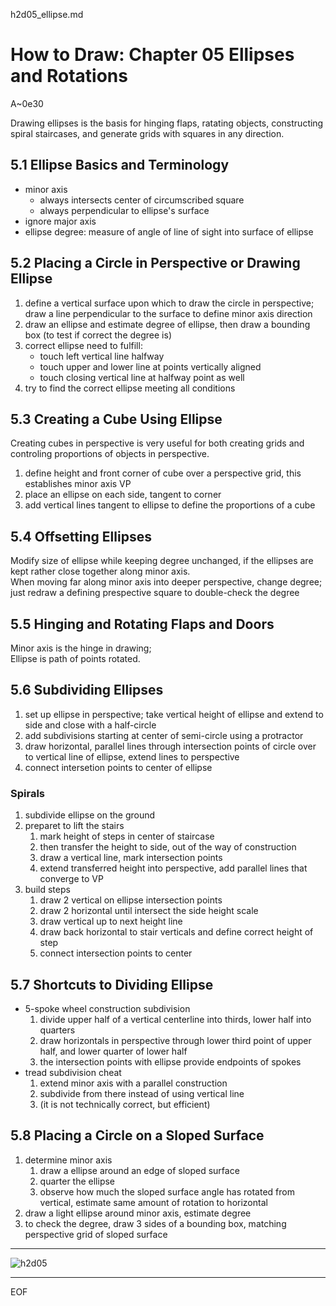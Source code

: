 h2d05_ellipse.md

How to Draw: Chapter 05 Ellipses and Rotations
================================================================================

A~0e30

Drawing ellipses is the basis for hinging flaps, ratating objects, constructing spiral staircases, and generate grids with squares in any direction.

5.1 Ellipse Basics and Terminology
--------------------------------------------------------------------------------

- minor axis
  - always intersects center of circumscribed square
  - always perpendicular to ellipse's surface
- ignore major axis
- ellipse degree: measure of angle of line of sight into surface of ellipse

5.2 Placing a Circle in Perspective or Drawing Ellipse
--------------------------------------------------------------------------------

1. define a vertical surface upon which to draw the circle in perspective; draw a line perpendicular to the surface to define minor axis direction
2. draw an ellipse and estimate degree of ellipse, then draw a bounding box (to test if correct the degree is)
3. correct ellipse need to fulfill:
   - touch left vertical line halfway
   - touch upper and lower line at points vertically aligned
   - touch closing vertical line at halfway point as well
4. try to find the correct ellipse meeting all conditions

5.3 Creating a Cube Using Ellipse
--------------------------------------------------------------------------------

Creating cubes in perspective is very useful for both creating grids and controling proportions of objects in perspective.

1. define height and front corner of cube over a perspective grid, this establishes minor axis VP
2. place an ellipse on each side, tangent to corner
3. add vertical lines tangent to ellipse to define the proportions of a cube

5.4 Offsetting Ellipses
--------------------------------------------------------------------------------

Modify size of ellipse while keeping degree unchanged, if the ellipses are kept rather close together along minor axis.  
When moving far along minor axis into deeper perspective, change degree;  
just redraw a defining prespective square to double-check the degree

5.5 Hinging and Rotating Flaps and Doors
--------------------------------------------------------------------------------

Minor axis is the hinge in drawing;  
Ellipse is path of points rotated.

5.6 Subdividing Ellipses
--------------------------------------------------------------------------------

1. set up ellipse in perspective; take vertical height of ellipse and extend to side and close with a half-circle
2. add subdivisions starting at center of semi-circle using a protractor
3. draw horizontal, parallel lines through intersection points of circle over to vertical line of ellipse, extend lines to perspective
4. connect intersetion points to center of ellipse

### Spirals

1. subdivide ellipse on the ground
2. preparet to lift the stairs
   1. mark height of steps in center of staircase
   2. then transfer the height to side, out of the way of construction
   3. draw a vertical line, mark intersection points
   4. extend transferred height into perspective, add parallel lines that converge to VP
3. build steps
   1. draw 2 vertical on ellipse intersection points
   2. draw 2 horizontal until intersect the side height scale
   3. draw vertical up to next height line
   4. draw back horizontal to stair verticals and define correct height of step
   5. connect intersection points to center

5.7 Shortcuts to Dividing Ellipse
--------------------------------------------------------------------------------

- 5-spoke wheel construction subdivision
  1. divide upper half of a vertical centerline into thirds, lower half into quarters
  2. draw horizontals in perspective through lower third point of upper half, and lower quarter of lower half
  3. the intersection points with ellipse provide endpoints of spokes
- tread subdivision cheat
  1. extend minor axis with a parallel construction
  2. subdivide from there instead of using vertical line
  3. (it is not technically correct, but efficient)

5.8 Placing a Circle on a Sloped Surface
--------------------------------------------------------------------------------

1. determine minor axis
   1. draw a ellipse around an edge of sloped surface
   2. quarter the ellipse
   3. observe how much the sloped surface angle has rotated from vertical, estimate same amount of rotation to horizontal
2. draw a light ellipse around minor axis, estimate degree
3. to check the degree, draw 3 sides of a bounding box, matching perspective grid of sloped surface

--------------------------------------------------------------------------------

![h2d05](n1p0f01_h2d05_1.png)

--------------------------------------------------------------------------------

EOF
